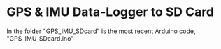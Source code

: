 # GPS & IMU Data-Logger to SD Card

In the folder "GPS_IMU_SDcard" is the most recent Arduino code, "GPS_IMU_SDcard.ino"